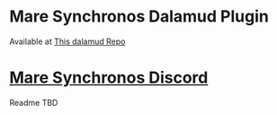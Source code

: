 # Mare Synchronos Dalamud Plugin

Available at [This dalamud Repo](https://raw.githubusercontent.com/eqbot/DalamudPluginRepo/master/pluginmaster.json)

# [Mare Synchronos Discord](https://discord.gg/5HVveFefcB)

Readme TBD
